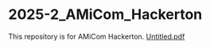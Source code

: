 # 2025-2_AMiCom_Hackerton
This repository is for AMiCom Hackerton. 
[Untitled.pdf](https://github.com/user-attachments/files/21849321/Untitled.pdf)
